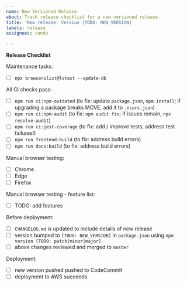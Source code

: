 ```yaml
---
name: New Versioned Release
about: Track release checklist for a new versioned release
title: 'New release: Version [TODO: NEW_VERSION]'
labels: release
assignees: candu

---
```


**Release Checklist**

Maintenance tasks:
- [ ] `npx browserslist@latest --update-db`

All CI checks pass:
- [ ] `npm run ci:npm-outdated` (to fix: update `package.json`, `npm install`; if upgrading a package breaks MOVE, add it to `.ncurc.json`)
- [ ] `npm run ci:npm-audit` (to fix: `npm audit fix`; if issues remain, `npx resolve-audit`)
- [ ] `npm run ci:jest-coverage` (to fix: add / improve tests, address test failures!)
- [ ] `npm run frontend:build` (to fix: address build errors)
- [ ] `npm run docs:build` (to fix: address build errors)

Manual browser testing:
- [ ] Chrome
- [ ] Edge
- [ ] Firefox

Manual browser testing - feature list:
- [ ] TODO: add features

Before deployment:
- [ ] `CHANGELOG.md` is updated to include details of new release
- [ ] version bumped to `[TODO: NEW_VERSION]` in `package.json` using `npm version [TODO: patch|minor|major]`
- [ ] above changes reviewed and merged to `master`

Deployment:
- [ ] new version pushed pushed to CodeCommit
- [ ] deployment to AWS succeeds
